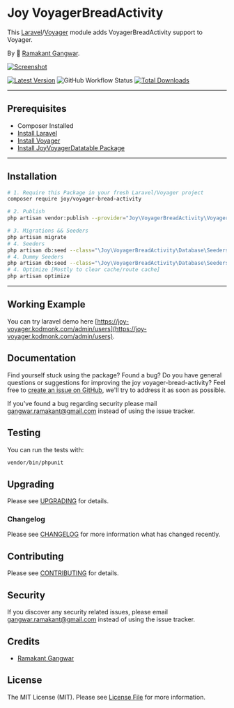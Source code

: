 # Joy VoyagerBreadActivity

This [Laravel](https://laravel.com/)/[Voyager](https://voyager.devdojo.com/) module adds VoyagerBreadActivity support to Voyager.

By 🐼 [Ramakant Gangwar](https://github.com/rxcod9).

[![Screenshot](https://raw.githubusercontent.com/rxcod9/joy-voyager-bread-activity/main/cover.jpg)](https://joy-voyager.kodmonk.com/)

[![Latest Version](https://img.shields.io/github/v/release/rxcod9/joy-voyager-bread-activity?style=flat-square)](https://github.com/rxcod9/joy-voyager-bread-activity/releases)
![GitHub Workflow Status](https://img.shields.io/github/actions/workflow/status/rxcod9/joy-voyager-bread-activity/run-tests.yml?branch=main&label=tests)
[![Total Downloads](https://img.shields.io/packagist/dt/joy/voyager-bread-activity.svg?style=flat-square)](https://packagist.org/packages/joy/voyager-bread-activity)

---

## Prerequisites

*   Composer Installed
*   [Install Laravel](https://laravel.com/docs/installation)
*   [Install Voyager](https://github.com/the-control-group/voyager)
*   [Install JoyVoyagerDatatable Package](https://github.com/rxcod9/joy-voyager-datatable)

---

## Installation

```bash
# 1. Require this Package in your fresh Laravel/Voyager project
composer require joy/voyager-bread-activity

# 2. Publish
php artisan vendor:publish --provider="Joy\VoyagerBreadActivity\VoyagerBreadActivityServiceProvider" --force

# 3. Migrations && Seeders
php artisan migrate
# 4. Seeders
php artisan db:seed --class="\Joy\VoyagerBreadActivity\Database\Seeders\VoyagerDatabaseSeeder" --force
# 4. Dummy Seeders
php artisan db:seed --class="\Joy\VoyagerBreadActivity\Database\Seeders\VoyagerDummyDatabaseSeeder" --force
# 4. Optimize [Mostly to clear cache/route cache]
php artisan optimize
```

---


## Working Example

You can try laravel demo here [https://joy-voyager.kodmonk.com/admin/users](https://joy-voyager.kodmonk.com/admin/users).

## Documentation

Find yourself stuck using the package? Found a bug? Do you have general questions or suggestions for improving the joy voyager-bread-activity? Feel free to [create an issue on GitHub](https://github.com/rxcod9/joy-voyager-bread-activity/issues), we'll try to address it as soon as possible.

If you've found a bug regarding security please mail [gangwar.ramakant@gmail.com](mailto:gangwar.ramakant@gmail.com) instead of using the issue tracker.

## Testing

You can run the tests with:

```bash
vendor/bin/phpunit
```

## Upgrading

Please see [UPGRADING](UPGRADING.md) for details.

### Changelog

Please see [CHANGELOG](CHANGELOG.md) for more information what has changed recently.

## Contributing

Please see [CONTRIBUTING](CONTRIBUTING.md) for details.

## Security

If you discover any security related issues, please email [gangwar.ramakant@gmail.com](mailto:gangwar.ramakant@gmail.com) instead of using the issue tracker.

## Credits

- [Ramakant Gangwar](https://github.com/rxcod9)

## License

The MIT License (MIT). Please see [License File](LICENSE.md) for more information.
